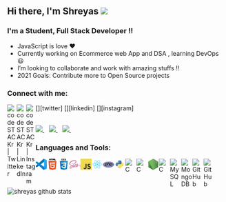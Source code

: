## Hi there, I'm Shreyas <img src="https://raw.githubusercontent.com/MartinHeinz/MartinHeinz/master/wave.gif" width="30px"> 

### I'm a Student, Full Stack Developer !!

- JavaScript is love ❤
- Currently working on Ecommerce web App and DSA , learning DevOps😃
- I’m looking to collaborate and work with amazing stuffs !!
- 2021 Goals: Contribute more to Open Source projects


### Connect with me:


[<img align="left" alt="codeSTACKr | Twitter" width="22px" src="https://cdn.jsdelivr.net/npm/simple-icons@v3/icons/twitter.svg" />][twitter]
[<img align="left" alt="codeSTACKr | LinkedIn" width="22px" src="https://cdn.jsdelivr.net/npm/simple-icons@v3/icons/linkedin.svg" />][linkedin]
[<img align="left" alt="codeSTACKr | Instagram" width="22px" src="https://cdn.jsdelivr.net/npm/simple-icons@v3/icons/instagram.svg" />][instagram]

<br />

<!-- [twitter]: https://twitter.com/shreyas__19
[instagram]: https://www.instagram.com/shreyas__19/
[linkedin]:https://www.linkedin.com/in/shreyas-shettigar-0a695a1a0/ -->

<a href="https://twitter.com/shreyas__19/">
    <img width="30px" src="https://www.vectorlogo.zone/logos/twitter/twitter-official.svg" />
</a>&ensp;
<a href="https://www.linkedin.com/in/shreyas-shettigar-0a695a1a0/">
    <img width="30px" src="https://www.vectorlogo.zone/logos/linkedin/linkedin-icon.svg" />
</a>&ensp;
<a href="https://www.instagram.com/shreyas__19/">
    <img width="30px" src="https://www.vectorlogo.zone/logos/instagram/instagram-icon.svg" />
</a>&ensp;
 
### Languages and Tools:

[<img align="left" alt="Visual Studio Code" width="26px" src="https://raw.githubusercontent.com/github/explore/80688e429a7d4ef2fca1e82350fe8e3517d3494d/topics/visual-studio-code/visual-studio-code.png" />][webdevplaylist]
[<img align="left" alt="HTML5" width="26px" src="https://raw.githubusercontent.com/github/explore/80688e429a7d4ef2fca1e82350fe8e3517d3494d/topics/html/html.png" />][webdevplaylist]
[<img align="left" alt="CSS3" width="26px" src="https://raw.githubusercontent.com/github/explore/80688e429a7d4ef2fca1e82350fe8e3517d3494d/topics/css/css.png" />][webdevplaylist]
[<img align="left" alt="Sass" width="26px" src="https://raw.githubusercontent.com/github/explore/80688e429a7d4ef2fca1e82350fe8e3517d3494d/topics/sass/sass.png" />][webdevplaylist]
[<img align="left" alt="JavaScript" width="26px" src="https://raw.githubusercontent.com/github/explore/80688e429a7d4ef2fca1e82350fe8e3517d3494d/topics/javascript/javascript.png" />][webdevplaylist]
[<img align="left" alt="React" width="26px" src="https://raw.githubusercontent.com/github/explore/80688e429a7d4ef2fca1e82350fe8e3517d3494d/topics/react/react.png" />][webdevplaylist]
[<img align="left" alt="Php" width="26px" height="27px" src="https://raw.githubusercontent.com/github/explore/80688e429a7d4ef2fca1e82350fe8e3517d3494d/topics/php/php.png" />][webdevplaylist]
[<img align="left" alt="Python" width="26px"  src="https://raw.githubusercontent.com/github/explore/80688e429a7d4ef2fca1e82350fe8e3517d3494d/topics/python/python.png" />][webdevplaylist]
[<img align="left" alt="C" width="26px"  src="https://img.icons8.com/color/48/000000/c-programming.png" />][webdevplaylist]
[<img align="left" alt="C" width="26px"  src="https://img.icons8.com/color/48/000000/c-plus-plus-logo.png" />][webdevplaylist]
[<img align="left" alt="SQL" width="26px" src="https://raw.githubusercontent.com/github/explore/80688e429a7d4ef2fca1e82350fe8e3517d3494d/topics/nodejs/nodejs.png" />][webdevplaylist]
[<img align="left" alt="C" width="26px"  src="https://img.icons8.com/nolan/50/flask.png" />][webdevplaylist]
[<img align="left" alt="MySQL" width="26px" src="https://img.icons8.com/fluent/50/000000/mysql-logo.png" />][webdevplaylist]
[<img align="left" alt="MongoDB" width="26px" src="https://img.icons8.com/color/48/000000/mongodb.png" />][webdevplaylist]

[<img align="left" alt="GitHub" width="26px" src="https://img.icons8.com/color/48/000000/github.png" />][webdevplaylist]
[<img align="left" alt="GitHub" width="26px" src="https://img.icons8.com/color/48/000000/git.png" />][webdevplaylist]



[webdevplaylist]: https://www.github.com/shreyas1925

<br/>
<br/>
<br/>
<img align="text" alt="shreyas github stats" src="https://github-readme-stats.vercel.app/api?username=shreyas1925&show_icons=true&hide_border=false"/>


